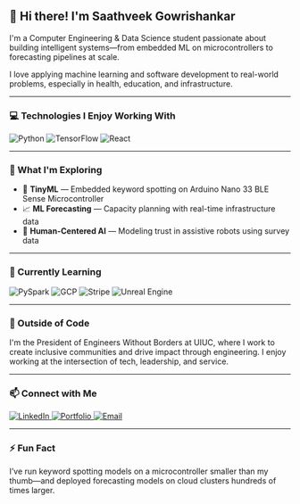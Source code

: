 ## 👋 Hi there! I'm Saathveek Gowrishankar

I'm a Computer Engineering & Data Science student passionate about building intelligent systems—from embedded ML on microcontrollers to forecasting pipelines at scale.

I love applying machine learning and software development to real-world problems, especially in health, education, and infrastructure.

---

### 💻 Technologies I Enjoy Working With

<div display="flex">
  <img src="https://img.shields.io/badge/Python-3776AB.svg?style=for-the-badge&logo=python&logoColor=white" alt="Python"/>
  <img src="https://img.shields.io/badge/TensorFlow-FC7300.svg?style=for-the-badge&logo=tensorflow&logoColor=white" alt="TensorFlow"/>
  <img src="https://img.shields.io/badge/React-20232A.svg?style=for-the-badge&logo=react&logoColor=61DAFB" alt="React"/>
</div>

---

### 🔬 What I'm Exploring

- 🎯 **TinyML** — Embedded keyword spotting on Arduino Nano 33 BLE Sense Microcontroller
- 📈 **ML Forecasting** — Capacity planning with real-time infrastructure data
- 🧠 **Human-Centered AI** — Modeling trust in assistive robots using survey data

---

### 🧠 Currently Learning

<div display="flex">
  <img src="https://img.shields.io/badge/PySpark-E25A1C.svg?style=for-the-badge&logo=apachespark&logoColor=white" alt="PySpark"/>
  <img src="https://img.shields.io/badge/GCP-4285F4.svg?style=for-the-badge&logo=googlecloud&logoColor=white" alt="GCP"/>
  <img src="https://img.shields.io/badge/Stripe-008CDD.svg?style=for-the-badge&logo=stripe&logoColor=white" alt="Stripe"/>
  <img src="https://img.shields.io/badge/Unreal-0E1128.svg?style=for-the-badge&logo=unrealengine&logoColor=white" alt="Unreal Engine"/>
</div>

---

### 🌱 Outside of Code

I'm the President of Engineers Without Borders at UIUC, where I work to create inclusive communities and drive impact through engineering. I enjoy working at the intersection of tech, leadership, and service.

---

### 📫 Connect with Me

<div display="flex">
  <a href="https://linkedin.com/in/saathveek">
    <img src="https://img.shields.io/badge/LinkedIn-%230077B5.svg?style=for-the-badge&logo=linkedin&logoColor=white" alt="LinkedIn"/>
  </a>
  <a href="https://saathveek.com">
    <img src="https://img.shields.io/badge/Portfolio-000000?style=for-the-badge&logo=githubpages&logoColor=white" alt="Portfolio"/>
  </a>
  <a href="mailto:gsaathveek@gmail.com">
    <img src="https://img.shields.io/badge/Email-gsaathveek@gmail.com-EA4335?style=for-the-badge&logo=gmail&logoColor=white" alt="Email"/>
  </a>
</div>

---

### ⚡ Fun Fact

I’ve run keyword spotting models on a microcontroller smaller than my thumb—and deployed forecasting models on cloud clusters hundreds of times larger.

